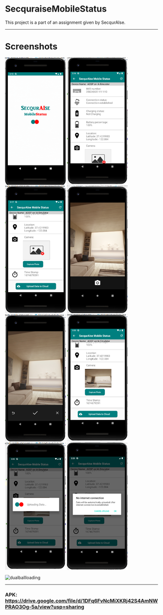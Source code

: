 # SecquraiseMobileStatus

This project is a part of an assignment given by SecqurAIse.

<hr>

# Screenshots 

<img src="Images/image1.png" width="200" height= "420"> <img src="Images/image2.png" width="200" height= "420"> <img src="Images/image3.png" width="200" height= "420"> <img src="Images/image8.png" width="200" height= "420"> <img src="Images/image4.png" width="200" height= "420"> <img src="Images/image5.png" width="200" height= "420"> <img src="Images/image6.png" width="200" height= "420"> <img src="Images/image7.png" width="200" height= "420">


![dualballloading](https://user-images.githubusercontent.com/61054881/214690660-df627b08-1dd6-4e4b-9751-8ad0fa4fc526.gif)

<hr>

### APK: https://drive.google.com/file/d/1DFq6FvNcMiXKRj42S4AmNWPRAO3Og-5a/view?usp=sharing
